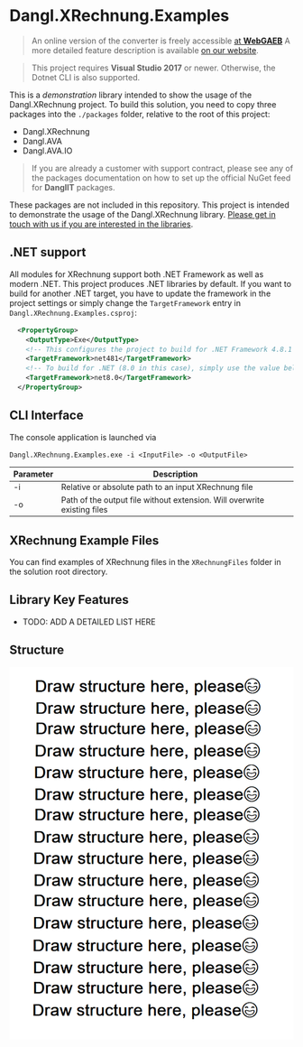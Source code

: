 # Dangl.XRechnung.Examples

> An online version of the converter is freely accessible [at **WebGAEB**](https://web-gaeb.de/)
> A more detailed feature description is available [on our website](https://www.dangl-it.com/products/xrechnung/).

> This project requires **Visual Studio 2017** or newer. Otherwise, the Dotnet CLI is also supported.

This is a _demonstration_ library intended to show the usage of the Dangl.XRechnung project.
To build this solution, you need to copy three packages into the `./packages` folder, relative to the root of this project:
* Dangl.XRechnung
* Dangl.AVA
* Dangl.AVA.IO

> If you are already a customer with support contract, please see any of the packages documentation on how to set up the official NuGet feed for **DanglIT** packages.

These packages are not included in this repository.
This project is intended to demonstrate the usage of the Dangl.XRechnung library.
[Please get in touch with us if you are interested in the libraries](https://www.dangl-it.com/contact/?message=I%27m+interested+in+Dangl.XRechnung.+Please+contact+me.).

## .NET support

All modules for XRechnung support both .NET Framework as well as modern .NET. This project produces .NET libraries by default. If you want to build for another .NET target, you have to update the framework in the project settings or simply change the `TargetFramework` entry in `Dangl.XRechnung.Examples.csproj`:

```xml
  <PropertyGroup>
    <OutputType>Exe</OutputType>
    <!-- This configures the project to build for .NET Framework 4.8.1 -->
    <TargetFramework>net481</TargetFramework>
    <!-- To build for .NET (8.0 in this case), simply use the value below -->
    <TargetFramework>net8.0</TargetFramework>
  </PropertyGroup>
```

## CLI Interface

The console application is launched via

    Dangl.XRechnung.Examples.exe -i <InputFile> -o <OutputFile>

| Parameter | Description |
|-----------|-------------|
| -i | Relative or absolute path to an input XRechnung file |
| -o | Path of the output file without extension. Will overwrite existing files |

## XRechnung Example Files

You can find examples of XRechnung files in the `XRechnungFiles` folder in the solution root directory.

## Library Key Features

* TODO: ADD A DETAILED LIST HERE

## Structure

![Library Structure](docs/structure.png)

